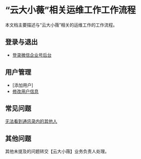 # “云大小薇”相关运维工作工作流程
本文档主要描述与“云大小薇”相关的运维工作的工作流程。

## 登录与退出
- [登录微信企业号后台](login.md)

## 用户管理

- [添加用户]
- [修改用户信息](modify-user-info.md)


## 常见问题

[无法看到通讯录内的其他人](wufa-kandao-tongxunlu-qitaren.md)


## 其他问题

其他未提及的问题转交【云大小薇】业务负责人处理。